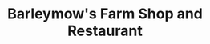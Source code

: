 ---
title: "Barleymow's Farm Shop and Restaurant"
url: /chard/barleymows-farm-shop-and-restaurant/
shop: farm
---